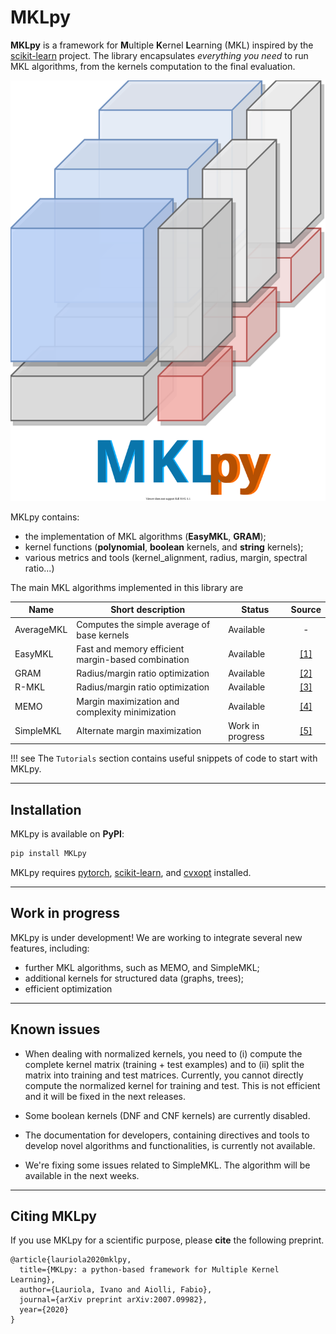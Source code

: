 

# MKLpy








**MKLpy** is a framework for **M**ultiple **K**ernel **L**earning (MKL)  inspired by the [scikit-learn](http://scikit-learn.org/stable) project.
The library encapsulates *everything you need* to run MKL algorithms, from the kernels computation to the final evaluation.

<img src="./resources/mklpy_logo.svg" class="center">


MKLpy contains:

* the implementation of MKL algorithms (**EasyMKL**, **GRAM**);
* kernel functions (**polynomial**, **boolean** kernels, and **string** kernels);
* various metrics and tools (kernel_alignment, radius, margin, spectral ratio...)


The main MKL algorithms implemented in this library are

|Name       |Short description | Status | Source |
|-----------|------------------|--------|:------:|
| AverageMKL| Computes the simple average of base kernels         | Available | - |
| EasyMKL   | Fast and memory efficient margin-based combination  | Available |[[1]](https://www.sciencedirect.com/science/article/abs/pii/S0925231215003653) |
| GRAM      | Radius/margin ratio optimization                    | Available |[[2]](https://www.researchgate.net/publication/318468451_Radius-Margin_Ratio_Optimization_for_Dot-Product_Boolean_Kernel_Learning)   |
| R-MKL     | Radius/margin ratio optimization                    | Available |[[3]](https://link.springer.com/content/pdf/10.1007/978-3-642-04180-8_39.pdf)  |
| MEMO      | Margin maximization and complexity minimization     | Available |[[4]](https://www.elen.ucl.ac.be/Proceedings/esann/esannpdf/es2018-181.pdf) |
| SimpleMKL | Alternate margin maximization                       | Work in progress |[[5]](http://www.jmlr.org/papers/volume9/rakotomamonjy08a/rakotomamonjy08a.pdf)|


!!! see
	The ```Tutorials``` section contains useful snippets of code to start with MKLpy.



- - -

## Installation

MKLpy is available on **PyPI**:
```sh
pip install MKLpy
```

MKLpy requires [pytorch](https://pytorch.org/), [scikit-learn](https://scikit-learn.org/stable/), and [cvxopt](https://cvxopt.org/) installed.




- - -

## Work in progress

MKLpy is under development! We are working to integrate several new features, including:

* further MKL algorithms, such as MEMO, and SimpleMKL;
* additional kernels for structured data (graphs, trees);
* efficient optimization

- - -

## Known issues

* When dealing with normalized kernels, you need to (i) compute the complete kernel matrix (training + test examples) and to (ii) split the matrix into training and test matrices. Currently, you cannot directly compute the normalized kernel for training and test. This is not efficient and it will be fixed in the next releases.

* Some boolean kernels (DNF and CNF kernels) are currently disabled.

* The documentation for developers, containing directives and tools to develop novel algorithms and functionalities, is currently not available.

* We're fixing some issues related to SimpleMKL. The algorithm will be available in the next weeks.


- - -

## Citing MKLpy

If you use MKLpy for a scientific purpose, please **cite** the following preprint.

```
@article{lauriola2020mklpy,
  title={MKLpy: a python-based framework for Multiple Kernel Learning},
  author={Lauriola, Ivano and Aiolli, Fabio},
  journal={arXiv preprint arXiv:2007.09982},
  year={2020}
}
```